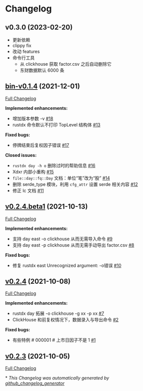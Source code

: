 # Changelog

## v0.3.0 (2023-02-20)

- 更新依赖
- clippy fix
- 改动 features
- 命令行工具
    - 从 clickhouse 获取 factor.csv 之后自动删除它
    - 东财数据默认 6000 条

## [bin-v0.1.4](https://github.com/zjp-CN/rustdx/tree/bin-v0.1.4) (2021-12-01)

[Full Changelog](https://github.com/zjp-CN/rustdx/compare/v0.2.4.beta1...bin-v0.1.4)

**Implemented enhancements:**

- 增加版本参数 -v [\#18](https://github.com/zjp-CN/rustdx/issues/18)
- rustdx 命令默认不打印 TopLevel 结构体 [\#13](https://github.com/zjp-CN/rustdx/issues/13)

**Fixed bugs:**

- 停牌结束后复权因子错误 [\#17](https://github.com/zjp-CN/rustdx/issues/17)

**Closed issues:**

- `rustdx day -h o` 删除过时的帮助信息 [\#16](https://github.com/zjp-CN/rustdx/issues/16)
- Xdxr 内部小重构 [\#15](https://github.com/zjp-CN/rustdx/issues/15)
- `file::day::fq::Day` 文档：单位“笔”改为“股” [\#14](https://github.com/zjp-CN/rustdx/issues/14)
- 删除 serde\_type 模块，利用 `cfg_attr` 设置 serde 相关内容 [\#12](https://github.com/zjp-CN/rustdx/issues/12)
- 修正 lc 文档 [\#11](https://github.com/zjp-CN/rustdx/issues/11)

## [v0.2.4.beta1](https://github.com/zjp-CN/rustdx/tree/v0.2.4.beta1) (2021-10-13)

[Full Changelog](https://github.com/zjp-CN/rustdx/compare/v0.2.4...v0.2.4.beta1)

**Implemented enhancements:**

- 支持 day east -o clickhouse 从而无需导入命令 [\#9](https://github.com/zjp-CN/rustdx/issues/9)
- 支持 day east -p clickhouse 从而无需手动导出 factor.csv [\#8](https://github.com/zjp-CN/rustdx/issues/8)

**Fixed bugs:**

- 修复 rustdx east Unrecognized argument: -o错误 [\#10](https://github.com/zjp-CN/rustdx/issues/10)

## [v0.2.4](https://github.com/zjp-CN/rustdx/tree/v0.2.4) (2021-10-08)

[Full Changelog](https://github.com/zjp-CN/rustdx/compare/v0.2.3...v0.2.4)

**Implemented enhancements:**

- rustdx day 拓展 -o clickhouse -g xx -p xx [\#7](https://github.com/zjp-CN/rustdx/issues/7)
- ClickHouse 和前复权情况下，数据录入与导出命令 [\#2](https://github.com/zjp-CN/rustdx/issues/2)

**Fixed bugs:**

- 有些特例 \# 000001 \# 上市日因子不是 1 [\#1](https://github.com/zjp-CN/rustdx/issues/1)

## [v0.2.3](https://github.com/zjp-CN/rustdx/tree/v0.2.3) (2021-10-05)

[Full Changelog](https://github.com/zjp-CN/rustdx/compare/2e5e8de6535e215f4e77a80f2fadf814961b7af1...v0.2.3)



\* *This Changelog was automatically generated by [github_changelog_generator](https://github.com/github-changelog-generator/github-changelog-generator)*
